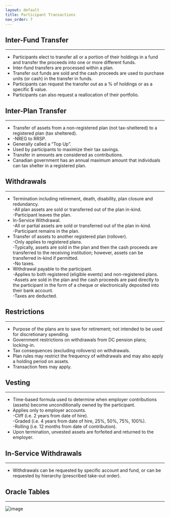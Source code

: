 ```yaml
---
layout: default
title: Participant Transactions
nav_order: 7
---
```


## Inter-Fund Transfer
<hr class="hr-no-bottom-margin"/>

- Participants elect to transfer all or a portion of their holdings in a fund and transfer the proceeds into one or more different funds.
- Inter-fund transfers are processed within a plan.
- Transfer out funds are sold and the cash proceeds are used to purchase units (or cash) in the transfer in funds.
- Participants can request the transfer out as a % of holdings or as a specific $ value.
- Participants can also request a reallocation of their portfolio.

## Inter-Plan Transfer
<hr class="hr-no-bottom-margin"/>

- Transfer of assets from a non-registered plan (not tax-sheltered) to a registered plan (tax sheltered).
- -NREG to RRSP.
- Generally called a “Top Up”.
- Used by participants to maximize their tax savings.
- Transfer in amounts are considered as contributions.
- Canadian government has an annual maximum amount that individuals can tax shelter in a registered plan.

## Withdrawals
<hr class="hr-no-bottom-margin"/>

- Termination including retirement, death, disability, plan closure and redundancy.
  <br/>-All plan assets are sold or transferred out of the plan in-kind.
  <br/>-Participant leaves the plan.
- In-Service Withdrawal.
  <br/>-All or partial assets are sold or transferred out of the plan in-kind.
  <br/>-Participant remains in the plan.
- Transfer of assets to another registered plan (rollover).
  <br/>-Only applies to registered plans.
  <br/>-Typically, assets are sold in the plan and then the cash proceeds are transferred to the receiving institution; however, assets can be transferred in-kind if           permitted.
  <br/>-No taxes.
- Withdrawal payable to the participant.
  <br/>-Applies to both registered (eligible events) and non-registered plans.
  <br/>-Assets are sold in the plan and the cash proceeds are paid directly to the participant in the form of a cheque or electronically deposited into their bank             account.
  <br/>-Taxes are deducted.
  
## Restrictions
<hr class="hr-no-bottom-margin"/>
  
- Purpose of the plans are to save for retirement; not intended to be used for discretionary spending.
- Government restrictions on withdrawals from DC pension plans; locking-in.
- Tax consequences (excluding rollovers) on withdrawals.
- Plan rules may restrict the frequency of withdrawals and may also apply a holding period on assets.
- Transaction fees may apply.

## Vesting
<hr class="hr-no-bottom-margin"/>

- Time-based formula used to determine when employer contributions (assets) become unconditionally owned by the participant.
- Applies only to employer accounts.
<br/>-Cliff (i.e. 2 years from date of hire).
<br/>-Graded (i.e. 4 years from date of hire, 25%, 50%, 75%, 100%).
<br/>-Rolling (i.e. 12 months from date of contribution).
- Upon termination, unvested assets are forfeited and returned to the employer.

## In-Service Withdrawals
<hr class="hr-no-bottom-margin"/>

- Withdrawals can be requested by specific account and fund, or can be requested by hierarchy (prescribed take-out order).

## Oracle Tables
<hr class="hr-no-bottom-margin"/>

![image](https://user-images.githubusercontent.com/20475336/179074229-2f00b602-ecca-44ac-9358-45bb0b24818d.png)

